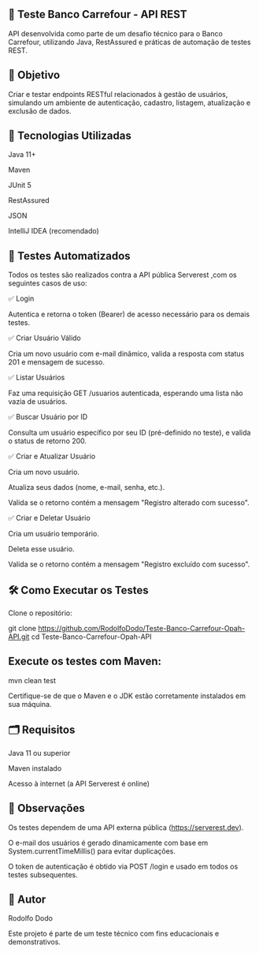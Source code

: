 ## 🏦 Teste Banco Carrefour - API REST

API desenvolvida como parte de um desafio técnico para o Banco Carrefour, utilizando Java, RestAssured e práticas de automação de testes REST.

## 📌 Objetivo

Criar e testar endpoints RESTful relacionados à gestão de usuários, simulando um ambiente de autenticação, cadastro, listagem, atualização e exclusão de dados.

## 🚀 Tecnologias Utilizadas

Java 11+

Maven

JUnit 5

RestAssured

JSON

IntelliJ IDEA (recomendado)

## 🧪 Testes Automatizados

Todos os testes são realizados contra a API pública Serverest ,com os seguintes casos de uso:

✅ Login

Autentica e retorna o token (Bearer) de acesso necessário para os demais testes.

✅ Criar Usuário Válido

Cria um novo usuário com e-mail dinâmico, valida a resposta com status 201 e mensagem de sucesso.

✅ Listar Usuários

Faz uma requisição GET /usuarios autenticada, esperando uma lista não vazia de usuários.

✅ Buscar Usuário por ID

Consulta um usuário específico por seu ID (pré-definido no teste), e valida o status de retorno 200.

✅ Criar e Atualizar Usuário

Cria um novo usuário.

Atualiza seus dados (nome, e-mail, senha, etc.).

Valida se o retorno contém a mensagem "Registro alterado com sucesso".

✅ Criar e Deletar Usuário

Cria um usuário temporário.

Deleta esse usuário.

Valida se o retorno contém a mensagem "Registro excluído com sucesso".

## 🛠️ Como Executar os Testes

Clone o repositório:

git clone https://github.com/RodolfoDodo/Teste-Banco-Carrefour-Opah-API.git
cd Teste-Banco-Carrefour-Opah-API

## Execute os testes com Maven:

mvn clean test


Certifique-se de que o Maven e o JDK estão corretamente instalados em sua máquina.

## 🗂️ Requisitos

Java 11 ou superior

Maven instalado

Acesso à internet (a API Serverest é online)

## 📃 Observações

Os testes dependem de uma API externa pública (https://serverest.dev).

O e-mail dos usuários é gerado dinamicamente com base em System.currentTimeMillis() para evitar duplicações.

O token de autenticação é obtido via POST /login e usado em todos os testes subsequentes.

## 👤 Autor

Rodolfo Dodo

Este projeto é parte de um teste técnico com fins educacionais e demonstrativos.
